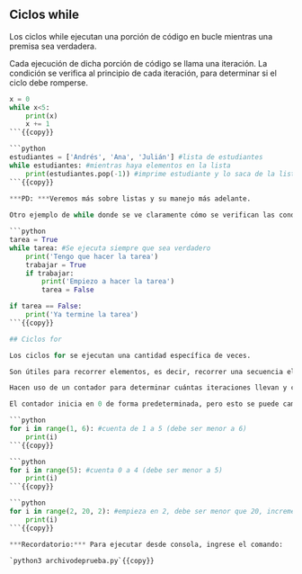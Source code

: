 ## Ciclos while  
Los ciclos while ejecutan una porción de código en bucle mientras una premisa sea verdadera.

Cada ejecución de dicha porción de código se llama una iteración. La condición se verifica al principio de cada iteración, para determinar si el ciclo debe romperse.

```python
x = 0
while x<5:
    print(x)
    x += 1
```{{copy}}

```python
estudiantes = ['Andrés', 'Ana', 'Julián'] #lista de estudiantes
while estudiantes: #mientras haya elementos en la lista
    print(estudiantes.pop(-1)) #imprime estudiante y lo saca de la lista
```{{copy}}

***PD: ***Veremos más sobre listas y su manejo más adelante. 
    
Otro ejemplo de while donde se ve claramente cómo se verifican las condiciones:

```python
tarea = True
while tarea: #Se ejecuta siempre que sea verdadero
    print('Tengo que hacer la tarea')
    trabajar = True
    if trabajar:
        print('Empiezo a hacer la tarea')
        tarea = False

if tarea == False:
    print('Ya termine la tarea')
```{{copy}}

## Ciclos for  

Los ciclos for se ejecutan una cantidad específica de veces.

Son útiles para recorrer elementos, es decir, recorrer una secuencia elemento por elemento. 

Hacen uso de un contador para determinar cuántas iteraciones llevan y cuándo deben parar. Por convención, se suele llamar a dicho contador "i".

El contador inicia en 0 de forma predeterminada, pero esto se puede cambiar:

```python
for i in range(1, 6): #cuenta de 1 a 5 (debe ser menor a 6)
    print(i)
```{{copy}}

```python
for i in range(5): #cuenta 0 a 4 (debe ser menor a 5)
    print(i)
```{{copy}}

```python
for i in range(2, 20, 2): #empieza en 2, debe ser menor que 20, incrementa i de dos en dos
    print(i)
```{{copy}}

***Recordatorio:*** Para ejecutar desde consola, ingrese el comando:

`python3 archivodeprueba.py`{{copy}}
